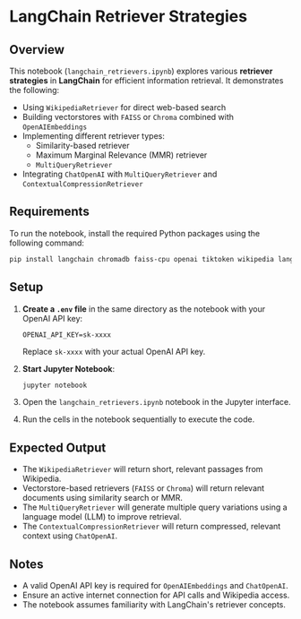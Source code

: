 # LangChain Retriever Strategies

## Overview

This notebook (`langchain_retrievers.ipynb`) explores various **retriever strategies** in **LangChain** for efficient information retrieval. It demonstrates the following:

- Using `WikipediaRetriever` for direct web-based search
- Building vectorstores with `FAISS` or `Chroma` combined with `OpenAIEmbeddings`
- Implementing different retriever types:
  - Similarity-based retriever
  - Maximum Marginal Relevance (MMR) retriever
  - `MultiQueryRetriever`
- Integrating `ChatOpenAI` with `MultiQueryRetriever` and `ContextualCompressionRetriever`

## Requirements

To run the notebook, install the required Python packages using the following command:

```bash
pip install langchain chromadb faiss-cpu openai tiktoken wikipedia langchain_openai langchain-community python-dotenv
```

## Setup

1. **Create a `.env` file** in the same directory as the notebook with your OpenAI API key:

   ```
   OPENAI_API_KEY=sk-xxxx
   ```

   Replace `sk-xxxx` with your actual OpenAI API key.

2. **Start Jupyter Notebook**:

   ```bash
   jupyter notebook
   ```

3. Open the `langchain_retrievers.ipynb` notebook in the Jupyter interface.

4. Run the cells in the notebook sequentially to execute the code.

## Expected Output

- The `WikipediaRetriever` will return short, relevant passages from Wikipedia.
- Vectorstore-based retrievers (`FAISS` or `Chroma`) will return relevant documents using similarity search or MMR.
- The `MultiQueryRetriever` will generate multiple query variations using a language model (LLM) to improve retrieval.
- The `ContextualCompressionRetriever` will return compressed, relevant context using `ChatOpenAI`.

## Notes

- A valid OpenAI API key is required for `OpenAIEmbeddings` and `ChatOpenAI`.
- Ensure an active internet connection for API calls and Wikipedia access.
- The notebook assumes familiarity with LangChain's retriever concepts.
